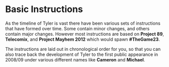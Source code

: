 # Basic Instructions

As the timeline of Tyler is vast there have been various sets of instructions that have formed over time. Some contain minor changes, and others contain major changes. However most instructions are based on **Project 89**, **Telecomix**, and **Project Mayhem 2012** which would spawn **#TheGame23**.

The instructions are laid out in chronological order for you, so that you can also trace back the development of Tyler to the first public appearance in 2008/09 under various different names like **Cameron** and **Michael**.
